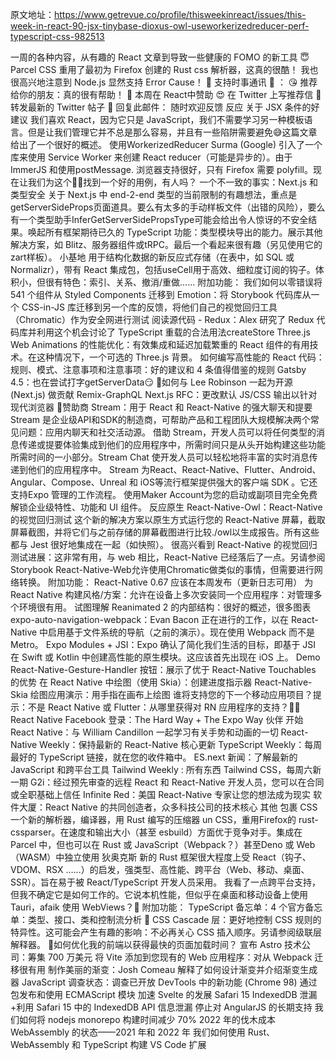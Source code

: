 原文地址：https://www.getrevue.co/profile/thisweekinreact/issues/this-week-in-react-90-jsx-tinybase-dioxus-owl-useworkerizedreducer-perf-typescript-css-982513

一周的各种内容，从有趣的 React 文章到导致一些健康的 FOMO 的新工具 😇
Parcel CSS 重用了最初为 Firefox 创建的 Rust css 解析器，这真的很酷！
我也很高兴地注意到 Node.js 显然支持 Error Cause！
🙏 支持时事通讯 🙏 ： 
😘 推荐给你的朋友：真的很有帮助！
💸 本周在 React中赞助
😍 在 Twitter 上写推荐信
🧵 转发最新的 Twitter 帖子
📨 回复此邮件： 随时欢迎反馈
反应
关于 JSX 条件的好建议
我们喜欢 React，因为它只是 JavaScript，我们不需要学习另一种模板语言。但是让我们管理它并不总是那么容易，并且有一些陷阱需要避免😅这篇文章给出了一个很好的概述。
使用WorkerizedReducer
Surma (Google) 引入了一个库来使用 Service Worker 来创建 React reducer（可能是异步的）。由于 ImmerJS 和使用postMessage. 浏览器支持很好，只有 Firefox 需要 polyfill。现在让我们为这个🤷‍♂️找到一个好的用例，有人吗？
一个不一致的事实：Next.js 和类型安全
关于 Next.js 中 end-2-end 类型的当前限制的有趣想法，重点是getServerSideProps页面道具。要么有太多的手动样板文件（出错的风险），要么有一个类型助手InferGetServerSidePropsType可能会给出令人惊讶的不安全结果。唤起所有框架期待已久的 TypeScript 功能：类型模块导出的能力。展示其他解决方案，如 Blitz、服务器组件或tRPC。最后一个看起来很有趣（另见使用它的zart样板）。
小基地
用于结构化数据的新反应式存储（在表中，如 SQL 或 Normalizr），带有 React 集成包，包括useCell用于高效、细粒度订阅的钩子。体积小，但很有特色：索引、关系、撤消/重做……
附加功能：
我们如何以零错误将 541 个组件从 Styled Components 迁移到 Emotion：将 Storybook 代码库从一个 CSS-in-JS 库迁移到另一个库的反馈，将他们自己的视觉回归工具（Chromatic）作为安全网进行测试
阅读源代码 - Redux：Alex 研究了 Redux 代码库并利用这个机会讨论了 TypeScript 重载的合法用法createStore
Three.js Web Animations 的性能优化：有效集成和延迟加载繁重的 React 组件的有用技术。在这种情况下，一个可选的 Three.js 背景。
如何编写高性能的 React 代码：规则、模式、注意事项和注意事项：好的建议和 4 条值得借鉴的规则
Gatsby 4.5：也在尝试打字getServerData😏
🎥如何与 Lee Robinson 一起为开源 (Next.js) 做贡献
Remix-GraphQL
Next.js RFC：更改默认 JS/CSS 输出以针对现代浏览器
💸赞助商
Stream：用于 React 和 React-Native 的强大聊天和提要
Stream 是企业级API和SDK的制造商，可帮助产品和工程团队大规模解决两个常见问题：应用内聊天和社交活动源。
借助 Stream，开发人员可以将任何类型的消息传递或提要体验集成到他们的应用程序中，所需时间只是从头开始构建这些功能所需时间的一小部分。Stream Chat 使开发人员可以轻松地将丰富的实时消息传递到他们的应用程序中。
Stream 为React、React-Native、Flutter、Android、Angular、Compose、Unreal 和 iOS等流行框架提供强大的客户端 SDK 。它还支持Expo 管理的工作流程。
使用Maker Account为您的启动或副项目完全免费解锁企业级特性、功能和 UI 组件。
反应原生
React-Native-Owl：React-Native 的视觉回归测试
这个新的解决方案以原生方式运行您的 React-Native 屏幕，截取屏幕截图，并将它们与之前存储的屏幕截图进行比较./owl以生成报告。所有这些都与 Jest 很好地集成在一起（如快照）。
很高兴看到 React-Native 的视觉回归测试进展：这非常有用，与 web 相比，React-Native 已经落后了一点。另请参阅Storybook React-Native-Web允许使用Chromatic做类似的事情，但需要进行网络转换。
附加功能：
React-Native 0.67 应该在本周发布（更新日志可用）
为 React Native 构建风格/方案：允许在设备上多次安装同一个应用程序：对管理多个环境很有用。
试图理解 Reanimated 2 的内部结构：很好的概述，很多图表
expo-auto-navigation-webpack：Evan Bacon 正在进行的工作，以在 React-Native 中启用基于文件系统的导航（之前的演示）。现在使用 Webpack 而不是 Metro。
Expo Modules + JSI：Expo 确认了简化我们生活的目标，即基于 JSI 在 Swift 或 Kotlin 中创建高性能的原生模块。这应该首先出现在 iOS 上。
Demo React-Native-Gesture-Handler 按钮：展示了优于 React-Native Touchables 的优势
在 React Native 中绘图（使用 Skia）：创建进度指示器
React-Native-Skia 绘图应用演示：用手指在画布上绘图
谁将支持您的下一个移动应用项目？提示：不是 React Native 或 Flutter：从哪里获得对 RN 应用程序的支持？🤷‍♂️
React Native Facebook 登录：The Hard Way + The Expo Way
伙伴
开始 React Native：与 William Candillon 一起学习有关手势和动画的一切
React-Native Weekly：保持最新的 React-Native 核心更新
TypeScript Weekly：每周最好的 TypeScript 链接，就在您的收件箱中。
ES.next 新闻：了解最新的 JavaScript 和跨平台工具
Tailwind Weekly : 所有东西 Tailwind CSS，每周六新一期
G2i：经过预先审查的远程 React 和 React-Native 开发人员，您可以在合同或全职基础上信任
Infinite Red：美国 React-Native 专家让您的想法成为现实
软件大厦：React Native 的共同创造者，众多科技公司的技术核心
其他
包裹 CSS
一个新的解析器，编译器，用 Rust 编写的压缩器 un CSS，重用Firefox的 rust-cssparser。在速度和输出大小（甚至 esbuild）方面优于竞争对手。集成在 Parcel 中，但也可以在 Rust 或 JavaScript（Webpack？）甚至Deno 或 Web（WASM）中独立使用
狄奥克斯
新的 Rust 框架很大程度上受 React（钩子、VDOM、RSX ……）的启发，强类型、高性能、跨平台（Web、移动、桌面、SSR）。旨在易于被 React/TypeScript 开发人员采用。
我看了一点跨平台支持，但我不确定它是如何工作的。它说本机性能，但似乎在桌面和移动设备上使用Tauri，afaik 使用 WebViews？🤔
附加功能：
TypeScript 备忘单：4 个官方备忘单：类型、接口、类和控制流分析
🎥 CSS Cascade 层：更好地控制 CSS 规则的特异性。这可能会产生有趣的影响：不必再关心 CSS 插入顺序。另请参阅级联层解释器。
🧵如何优化我的前端以获得最快的页面加载时间？
宣布 Astro 技术公司：筹集 700 万美元
将 Vite 添加到您现有的 Web 应用程序：对从 Webpack 迁移很有用
制作美丽的渐变：Josh Comeau 解释了如何设计渐变并介绍渐变生成器
JavaScript 调查状态：调查已开放
DevTools 中的新功能 (Chrome 98)
通过包发布和使用 ECMAScript 模块
加速 Svelte 的发展
Safari 15 IndexedDB 泄漏+利用 Safari 15 中的 IndexedDB API 信息泄漏
停止对 AngularJS 的长期支持
我们如何将 nodejs monorepo 构建时间减少 70%
2022 年的伐木成本
WebAssembly 的状态——2021 年和 2022 年
我们如何使用 Rust、WebAssembly 和 TypeScript 构建 VS Code 扩展
